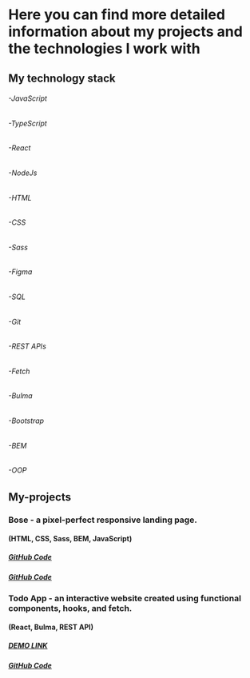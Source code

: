 # Here you can find more detailed information about my projects and the technologies I work with

##  My technology stack

###### -JavaScript
###### -TypeScript
###### -React
###### -NodeJs
###### -HTML
###### -CSS
###### -Sass
###### -Figma
###### -SQL
###### -Git
###### -REST APIs
###### -Fetch
###### -Bulma
###### -Bootstrap
###### -BEM
###### -OOP

## My-projects

### Bose - a pixel-perfect responsive landing page.
#### (HTML, CSS, Sass, BEM, JavaScript)
##### [GitHub Code](https://zelinskyi-serhii.github.io/landing_page_Bose/)
##### [GitHub Code](https://github.com/Zelinskyi-Serhii/landing_page_Bose/commit/6f75d923a67efa1f2a1f6074ad98605c2cecfe68)

### Todo App - an interactive website created using functional components, hooks, and fetch.
#### (React, Bulma, REST API)
##### [DEMO LINK](https://zelinskyi-serhii.github.io/Todo-application/)
##### [GitHub Code](https://github.com/Zelinskyi-Serhii/Todo-application/commit/2606d95cb768831f5d5285eca71356982af0a3aa)





